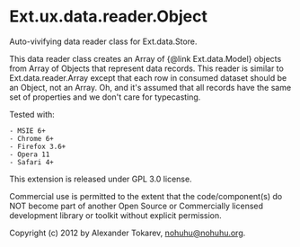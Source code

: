 Ext.ux.data.reader.Object
=========================

Auto-vivifying data reader class for Ext.data.Store.

This data reader class creates an Array of {@link Ext.data.Model} objects from
Array of Objects that represent data records. This reader is similar to
Ext.data.reader.Array except that each row in consumed dataset should be an Object,
not an Array. Oh, and it's assumed that all records have the same set of properties
and we don't care for typecasting.

Tested with:

    - MSIE 6+
    - Chrome 6+
    - Firefox 3.6+
    - Opera 11
    - Safari 4+

This extension is released under GPL 3.0 license.

Commercial use is permitted to the extent that the code/component(s) do NOT
become part of another Open Source or Commercially licensed development library
or toolkit without explicit permission.

Copyright (c) 2012 by Alexander Tokarev, <nohuhu@nohuhu.org>.
